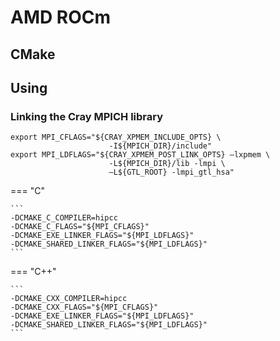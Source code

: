 # AMD ROCm


## CMake

## Using

### Linking the Cray MPICH library

```
export MPI_CFLAGS="${CRAY_XPMEM_INCLUDE_OPTS} \
                      -I${MPICH_DIR}/include"
export MPI_LDFLAGS="${CRAY_XPMEM_POST_LINK_OPTS} –lxpmem \
                      -L${MPICH_DIR}/lib -lmpi \
                      –L${GTL_ROOT} -lmpi_gtl_hsa"
```

=== "C"
    
    ```
    -DCMAKE_C_COMPILER=hipcc
    -DCMAKE_C_FLAGS="${MPI_CFLAGS}"
    -DCMAKE_EXE_LINKER_FLAGS="${MPI_LDFLAGS}"
    -DCMAKE_SHARED_LINKER_FLAGS="${MPI_LDFLAGS}"
    ```

=== "C++"
    
    ```
    -DCMAKE_CXX_COMPILER=hipcc
    -DCMAKE_CXX_FLAGS="${MPI_CFLAGS}"
    -DCMAKE_EXE_LINKER_FLAGS="${MPI_LDFLAGS}"
    -DCMAKE_SHARED_LINKER_FLAGS="${MPI_LDFLAGS}"
    ```